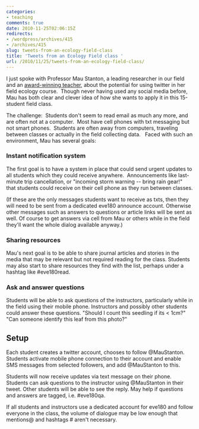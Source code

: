 ```yaml
---
categories:
- teaching
comments: true
date: 2010-11-25T02:06:15Z
redirects:
- /wordpress/archives/415
- /archives/415
slug: tweets-from-an-ecology-field-class
title: 'Tweets from an Ecology Field class '
url: /2010/11/25/tweets-from-an-ecology-field-class/
---
```


I just spoke with Professor Mau Stanton, a leading researcher in our field and an [award-winning teacher](http://www.ucdavis.edu/spotlight/0305/natural.html), about the potential for using twitter in her field ecology course.  Though never having used any social media before, Mau has both clear and clever idea of how she wants to apply it in this 15-student field class.

The challenge:  Students don't seem to read email as much any more, and are often not at  a computer.  Most have cell phones with txt messaging but not smart  phones.  Students are often away from computers, traveling between classes or actually in the field collecting data.   Faced with such an environment, Mau has several goals:



### Instant notification system


The first goal is to have a system in place that could send urgent updates to all students which they could receive anywhere.  Announcements like last-minute trip cancellation, or "incoming storm warning -- bring rain gear!"  that students could receive on their cell phone as they run between classes.

(If these are the only messages students want to receive as txts, then they will need to be sent from a dedicated eve180 announce account.  Otherwise other messages such as answers to questions or article links will be sent as well.  Of course to get answers via cell from Mau or others while in the field they'll want the whole dialog available anyway.)



### Sharing resources


Mau's next goal is to be able to share journal articles and stories in the media that may be relevant but not required reading for the class.  Students may also start to share resources they find with the list, perhaps under a hashtag like #eve180read.   



### Ask and answer questions


Students will be able to ask questions of the instructors, particularly while in the field using their mobile phone.   Instructors and possibly other students could answer these questions.  "Should I count this seedling if its < 1cm?"  "Can someone identify this leaf from this photo?"   



## Setup


Each student creates a twitter account, chooses to follow @MauStanton.  Students activate mobile phone connection to their account and enable SMS messages from selected followers, and add @MauStanton to this.  

Students will now receive updates via text message on their phone.  Students can ask questions to the instructor using @MauStanton in their tweet.  Other students will be able to see the reply.  May help if questions and answers are tagged, i.e. #eve180qa.  

If all students and instructors use a dedicated account for eve180 and follow everyone in the class, the volume of dialogue may be low enough that mentions@ and hashtags # aren't necessary.  


 
